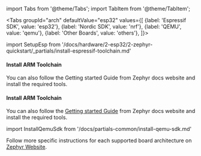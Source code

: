 import Tabs from '@theme/Tabs';
import TabItem from '@theme/TabItem';

<Tabs
groupId="arch"
defaultValue="esp32"
values={[
{label: 'Espressif SDK', value: 'esp32'},
{label: 'Nordic SDK', value: 'nrf'},
{label: 'QEMU', value: 'qemu'},
{label: 'Other Boards', value: 'others'},
]}>
<TabItem value="esp32">

import SetupEsp from '/docs/hardware/2-esp32/2-zephyr-quickstart/\_partials/install-espressif-toolchain.md'

<SetupEsp/>

</TabItem>
<TabItem value="nrf">

#### Install ARM Toolchain

You can also follow the Getting started Guide from Zephyr docs website and install the required tools.
</TabItem>
<TabItem value="arm">

#### Install ARM Toolchain

You can also follow the [Getting started Guide](https://docs.zephyrproject.org/latest/getting_started/toolchain_3rd_party_x_compilers.html#gnu-arm-embedded) from Zephyr docs website and install the required tools.
</TabItem>
<TabItem value="qemu">

import InstallQemuSdk from '/docs/partials-common/install-qemu-sdk.md'

<InstallQemuSdk />

</TabItem>
<TabItem value="others">

Follow more specific instructions for each supported board architecture on [Zephyr Website](https://docs.zephyrproject.org/latest/guides/beyond-GSG.html#gs-toolchain).
</TabItem>
</Tabs>
